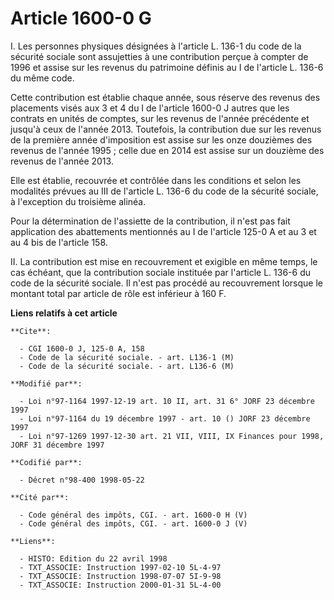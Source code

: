# Article 1600-0 G

I. Les personnes physiques désignées à l'article L. 136-1 du code de la sécurité sociale sont assujetties à une contribution
perçue à compter de 1996 et assise sur les revenus du patrimoine définis au I de l'article L. 136-6 du même code.

Cette contribution est établie chaque année, sous réserve des revenus des placements visés aux 3 et 4 du I de l'article
1600-0 J autres que les contrats en unités de comptes, sur les revenus de l'année précédente et jusqu'à ceux de l'année 2013.
Toutefois, la contribution due sur les revenus de la première année d'imposition est assise sur les onze douzièmes des
revenus de l'année 1995 ; celle due en 2014 est assise sur un douzième des revenus de l'année 2013.

Elle est établie, recouvrée et contrôlée dans les conditions et selon les modalités prévues au III de l'article L. 136-6 du
code de la sécurité sociale, à l'exception du troisième alinéa.

Pour la détermination de l'assiette de la contribution, il n'est pas fait application des abattements mentionnés au I de
l'article 125-0 A et au 3 et au 4 bis de l'article 158.

II. La contribution est mise en recouvrement et exigible en même temps, le cas échéant, que la contribution sociale instituée
par l'article L. 136-6 du code de la sécurité sociale. Il n'est pas procédé au recouvrement lorsque le montant total par
article de rôle est inférieur à 160 F.

**Liens relatifs à cet article**

	**Cite**:

	  - CGI 1600-0 J, 125-0 A, 158
	  - Code de la sécurité sociale. - art. L136-1 (M)
	  - Code de la sécurité sociale. - art. L136-6 (M)

	**Modifié par**:

	  - Loi n°97-1164 1997-12-19 art. 10 II, art. 31 6° JORF 23 décembre 1997
	  - Loi n°97-1164 du 19 décembre 1997 - art. 10 () JORF 23 décembre 1997
	  - Loi n°97-1269 1997-12-30 art. 21 VII, VIII, IX Finances pour 1998, JORF 31 décembre 1997

	**Codifié par**:

	  - Décret n°98-400 1998-05-22

	**Cité par**:

	  - Code général des impôts, CGI. - art. 1600-0 H (V)
	  - Code général des impôts, CGI. - art. 1600-0 J (V)

	**Liens**:

	  - HISTO: Edition du 22 avril 1998
	  - TXT_ASSOCIE: Instruction 1997-02-10 5L-4-97
	  - TXT_ASSOCIE: Instruction 1998-07-07 5I-9-98
	  - TXT_ASSOCIE: Instruction 2000-01-31 5L-4-00

